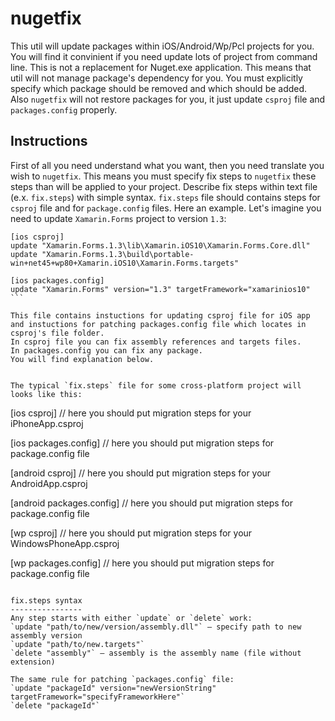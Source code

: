nugetfix
========
This util will update packages within iOS/Android/Wp/Pcl projects for you. You will find it convinient if you need update lots of project from command line.
This is not a replacement for Nuget.exe application. This means that util will not manage package's dependency for you. You must explicitly specify which package should be removed and which should be added.
Also `nugetfix` will not restore packages for you, it just update `csproj` file and `packages.config` properly.

Instructions
------------

First of all you need understand what you want, then you need translate you wish to `nugetfix`. This means you must specify fix steps to `nugetfix` these steps than will be applied to your project.
Describe fix steps within text file (e.x. `fix.steps`) with simple syntax. `fix.steps` file should contains steps for `csproj` file and for `package.config` files. Here an example. Let's imagine you need to update `Xamarin.Forms` project to version `1.3`:  

````
[ios csproj]
update "Xamarin.Forms.1.3\lib\Xamarin.iOS10\Xamarin.Forms.Core.dll"
update "Xamarin.Forms.1.3\build\portable-win+net45+wp80+Xamarin.iOS10\Xamarin.Forms.targets"

[ios packages.config]
update "Xamarin.Forms" version="1.3" targetFramework="xamarinios10"
```

This file contains instuctions for updating csproj file for iOS app and instuctions for patching packages.config file which locates in csproj's file folder.
In csproj file you can fix assembly references and targets files.
In packages.config you can fix any package.
You will find explanation below.


The typical `fix.steps` file for some cross-platform project will looks like this:
````
[ios csproj]
// here you should put migration steps for your iPhoneApp.csproj

[ios packages.config]
// here you should put migration steps for package.config file

[android csproj]
// here you should put migration steps for your AndroidApp.csproj

[android packages.config]
// here you should put migration steps for package.config file

[wp csproj]
// here you should put migration steps for your WindowsPhoneApp.csproj

[wp packages.config]
// here you should put migration steps for package.config file
````

fix.steps syntax
----------------
Any step starts with either `update` or `delete` work:  
`update "path/to/new/version/assembly.dll"` – specify path to new assembly version  
`update "path/to/new.targets"`
`delete "assembly"` – assembly is the assembly name (file without extension)

The same rule for patching `packages.config` file:  
`update "packageId" version="newVersionString" targetFramework="specifyFrameworkHere"`  
`delete "packageId"`


